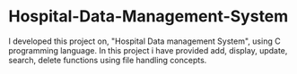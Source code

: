 # Hospital-Data-Management-System
I developed this project on, "Hospital Data management System", using C programming language. In this project i have provided add, display, update, search, delete functions using file handling concepts.
